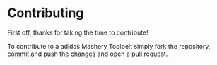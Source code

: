 # Contributing
First off, thanks for taking the time to contribute!

To contribute to a adidas Mashery Toolbelt simply fork the repository, commit and push the changes and open a pull request. 
